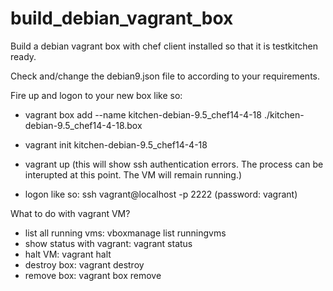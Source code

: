 # build_debian_vagrant_box

Build a debian vagrant box with chef client installed so that it is testkitchen ready. 

Check and/change the debian9.json file to according to your requirements. 

Fire up and logon to your new box like so: 

* vagrant box add --name kitchen-debian-9.5_chef14-4-18 ./kitchen-debian-9.5_chef14-4-18.box

* vagrant init kitchen-debian-9.5_chef14-4-18

* vagrant up (this will show ssh authentication errors. The process can be interupted at this point. The VM will remain running.)

* logon like so: ssh vagrant@localhost -p 2222 (password: vagrant)


What to do with vagrant VM? 

* list all running vms: vboxmanage list runningvms
* show status with vagrant: vagrant status
* halt VM: vagrant halt
* destroy box: vagrant destroy <machine-name>
* remove box: vagrant box remove <box-name> 

